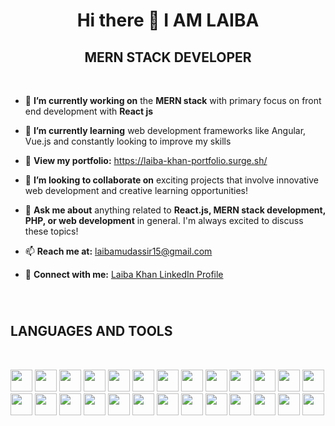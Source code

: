 <h1 align="center">Hi there 👋 I AM LAIBA</h1>
<h2 align="center">MERN STACK DEVELOPER</h3>

</br>

- 🔭 <b>I’m currently working on</b> the <b>MERN stack</b> with primary focus on front end development with <b>React js</b>
  
- 🌱 <b>I’m currently learning</b> web development frameworks like Angular, Vue.js and constantly looking to improve my skills

- 📄 <b>View my portfolio:</b> https://laiba-khan-portfolio.surge.sh/
  
- 👯 <b>I’m looking to collaborate on</b> exciting projects that involve innovative web development and creative learning opportunities!

- 💬 <b>Ask me about</b> anything related to **React.js, MERN stack development, PHP, or web development** in general. I'm always excited to discuss these topics!
  
- 📫 <b>Reach me at:</b> laibamudassir15@gmail.com

- 🔗 <b>Connect with me:</b> [Laiba Khan LinkedIn Profile](https://www.linkedin.com/in/laiba-khan-8212891a7/)

</br>

#

<h2>LANGUAGES AND TOOLS</h1>
</br>

[<img src="https://img.shields.io/badge/React-%2361DAFB.svg?style=for-the-badge&logo=react&logoColor=white" height="35">](https://reactjs.org/)
[<img src="https://img.shields.io/badge/Node.js-%2343853D.svg?style=for-the-badge&logo=node.js&logoColor=white" height="35">](https://nodejs.org/)
[<img src="https://img.shields.io/badge/Express-%23404D59.svg?style=for-the-badge&logo=express&logoColor=white" height="35">](https://expressjs.com/)
[<img src="https://img.shields.io/badge/MongoDB-%2347A248.svg?style=for-the-badge&logo=mongodb&logoColor=white" height="35">](https://www.mongodb.com/)
[<img src="https://img.shields.io/badge/Angular-%23DD0031.svg?style=for-the-badge&logo=angular&logoColor=white" height="35">](https://angular.io/)
[<img src="https://img.shields.io/badge/Bootstrap-%23563D7C.svg?style=for-the-badge&logo=bootstrap&logoColor=white" height="35">](https://getbootstrap.com/)
[<img src="https://img.shields.io/badge/CSS3-%231572B6.svg?style=for-the-badge&logo=css3&logoColor=white" height="35">](https://www.w3.org/Style/CSS/)
[<img src="https://img.shields.io/badge/HTML5-%23E34F26.svg?style=for-the-badge&logo=html5&logoColor=white" height="35">](https://html.spec.whatwg.org/multipage/)
[<img src="https://img.shields.io/badge/JavaScript-%23F7DF1E.svg?style=for-the-badge&logo=javascript&logoColor=black" height="35">](https://developer.mozilla.org/en-US/docs/Web/JavaScript)
[<img src="https://img.shields.io/badge/MySQL-%234479A1.svg?style=for-the-badge&logo=mysql&logoColor=white" height="35">](https://www.mysql.com/)
[<img src="https://img.shields.io/badge/PHP-%23777BB4.svg?style=for-the-badge&logo=php&logoColor=white" height="35">](https://www.php.net/)
[<img src="https://img.shields.io/badge/C-%2300599C.svg?style=for-the-badge&logo=c&logoColor=white" height="35">](https://en.wikipedia.org/wiki/C_(programming_language))
[<img src="https://img.shields.io/badge/C++-%2300599C.svg?style=for-the-badge&logo=c%2B%2B&logoColor=white" height="35">](https://en.wikipedia.org/wiki/C%2B%2B)
[<img src="https://img.shields.io/badge/C%23-%23239120.svg?style=for-the-badge&logo=c-sharp&logoColor=white" height="35">](https://docs.microsoft.com/en-us/dotnet/csharp/)
[<img src="https://img.shields.io/badge/Python-%233776AB.svg?style=for-the-badge&logo=python&logoColor=white" height="35">](https://www.python.org/)
[<img src="https://img.shields.io/badge/Firebase-%23039BE5.svg?style=for-the-badge&logo=firebase&logoColor=white" height="35">](https://firebase.google.com/)
[<img src="https://img.shields.io/badge/Flutter-%2302569B.svg?style=for-the-badge&logo=flutter&logoColor=white" height="35">](https://flutter.dev/)
[<img src="https://img.shields.io/badge/Git-%23F05032.svg?style=for-the-badge&logo=git&logoColor=white" height="35">](https://git-scm.com/)
[<img src="https://img.shields.io/badge/Cypress-%23222222.svg?style=for-the-badge&logo=cypress&logoColor=white" height="35">](https://www.cypress.io/)
[<img src="https://img.shields.io/badge/Figma-%23F24E1E.svg?style=for-the-badge&logo=figma&logoColor=white" height="35">](https://www.figma.com/)
[<img src="https://img.shields.io/badge/Adobe%20XD-%23FF61F6.svg?style=for-the-badge&logo=adobe%20xd&logoColor=white" height="35">](https://www.adobe.com/products/xd.html)
[<img src="https://img.shields.io/badge/TypeScript-%233178C6.svg?style=for-the-badge&logo=typescript&logoColor=white" height="35">](https://www.typescriptlang.org/)
[<img src="https://img.shields.io/badge/Katalon%20Studio-%234ea94b.svg?style=for-the-badge&logo=katalon-studio&logoColor=white" height="35">](https://www.katalon.com/)
[<img src="https://img.shields.io/badge/Postman-%23FF6C37.svg?style=for-the-badge&logo=postman&logoColor=white" height="35">](https://www.postman.com/)
[<img src="https://img.shields.io/badge/SonarQube-%234E9BCD.svg?style=for-the-badge&logo=sonarqube&logoColor=white" height="35">](https://www.sonarqube.org/)
[<img src="https://img.shields.io/badge/Zenmap-%23528B9E.svg?style=for-the-badge&logo=nmap&logoColor=white" height="35">](https://nmap.org/zenmap/)



